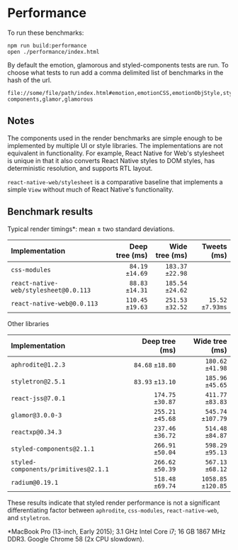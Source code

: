 # Performance

To run these benchmarks:

```
npm run build:performance
open ./performance/index.html
```

By default the emotion, glamorous and styled-components tests are run. To choose what tests to run add a comma delimited list of benchmarks in the hash of the url.
```
file://some/file/path/index.html#emotion,emotionCSS,emotionObjStyle,styled-components,glamor,glamorous
```


## Notes

The components used in the render benchmarks are simple enough to be
implemented by multiple UI or style libraries. The implementations are not
equivalent in functionality. For example, React Native for Web's stylesheet is
unique in that it also converts React Native styles to DOM styles, has
deterministic resolution, and supports RTL layout.

`react-native-web/stylesheet` is a comparative baseline that implements a
simple `View` without much of React Native's functionality.

## Benchmark results

Typical render timings*: mean ± two standard deviations.

| Implementation                        | Deep tree (ms)    | Wide tree (ms)    | Tweets (ms)       |
| :--- | ---: | ---: | ---: |
| `css-modules`                         |  `84.19` `±14.69` | `183.37` `±22.98` | |
| `react-native-web/stylesheet@0.0.113` |  `88.83` `±14.31` | `185.54` `±24.62` | |
| `react-native-web@0.0.113`            | `110.45` `±19.63` | `251.53` `±32.52` | `15.52` `±7.93ms` |

Other libraries

| Implementation                       | Deep tree (ms)    | Wide tree (ms)    |
| :--- | ---: | ---: |
| `aphrodite@1.2.3`                    |  `84.68` `±18.80` | `180.62` `±41.98` |
| `styletron@2.5.1`                    |  `83.93` `±13.10` | `185.96` `±45.65` |
| `react-jss@7.0.1`                    | `174.75` `±30.87` | `411.77` `±83.83` |
| `glamor@3.0.0-3`                     | `255.21` `±45.68` | `545.74` `±107.79` |
| `reactxp@0.34.3`                     | `237.46` `±36.72` | `514.48` `±84.87` |
| `styled-components@2.1.1`            | `266.91` `±50.04` | `598.29` `±95.13` |
| `styled-components/primitives@2.1.1` | `266.62` `±50.39` | `567.13` `±68.12` |
| `radium@0.19.1`                      | `518.48` `±69.74` | `1058.85` `±120.85` |

These results indicate that styled render performance is not a significant
differentiating factor between `aphrodite`, `css-modules`, `react-native-web`,
and `styletron`.

*MacBook Pro (13-inch, Early 2015); 3.1 GHz Intel Core i7; 16 GB 1867 MHz DDR3. Google Chrome 58 (2x CPU slowdown).
